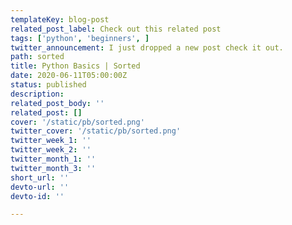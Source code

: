 ```yaml
---
templateKey: blog-post
related_post_label: Check out this related post
tags: ['python', 'beginners', ]
twitter_announcement: I just dropped a new post check it out.
path: sorted
title: Python Basics | Sorted
date: 2020-06-11T05:00:00Z
status: published
description:
related_post_body: ''
related_post: []
cover: '/static/pb/sorted.png'
twitter_cover: '/static/pb/sorted.png'
twitter_week_1: ''
twitter_week_2: ''
twitter_month_1: ''
twitter_month_3: ''
short_url: ''
devto-url: ''
devto-id: ''

---
```


<!--
<p style='text-align: center'>
<a href='https://waylonwalker.com/blog/sorted'>
  <img
    style='width:500px; max-width:80%; margin: auto;'
    src="https://waylonwalker.com/sorted.png"
    alt="Read more from the Python Basics | Sorted article"
  />
  </a>
</p>

-->
